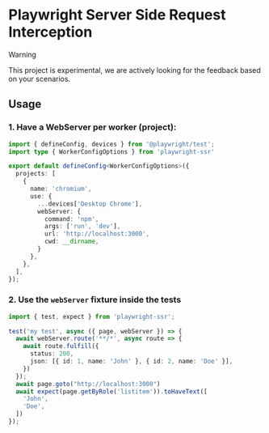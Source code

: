 # Playwright Server Side Request Interception

> [!WARNING]
This project is experimental, we are actively looking for the feedback based on your scenarios.

## Usage

### 1. Have a WebServer per worker (project):

```ts
import { defineConfig, devices } from '@playwright/test';
import type { WorkerConfigOptions } from 'playwright-ssr'

export default defineConfig<WorkerConfigOptions>({
  projects: [
    {
      name: 'chromium',
      use: {
        ...devices['Desktop Chrome'],
        webServer: {
          command: 'npm',
          args: ['run', 'dev'],
          url: 'http://localhost:3000',
          cwd: __dirname,
        }
      },
    },
  ],
});
```

### 2. Use the `webServer` fixture inside the tests

```ts
import { test, expect } from 'playwright-ssr';

test('my test', async ({ page, webServer }) => {
  await webServer.route('**/*', async route => {
    await route.fulfill({
      status: 200,
      json: [{ id: 1, name: 'John' }, { id: 2, name: 'Doe' }],
    })
  });
  await page.goto("http://localhost:3000")
  await expect(page.getByRole('listitem')).toHaveText([
    'John',
    'Doe',
  ])
});
```
